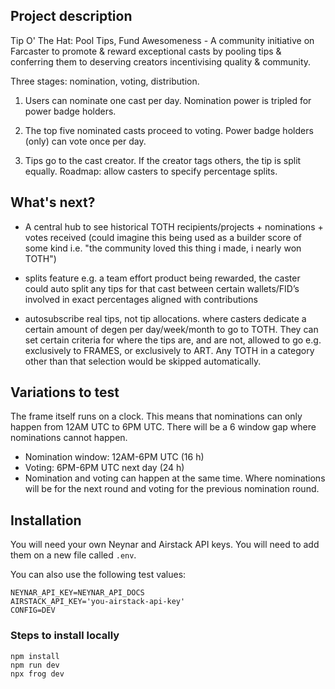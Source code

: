 ## Project description

Tip O' The Hat: Pool Tips, Fund Awesomeness - A community initiative on Farcaster to promote & reward exceptional casts by pooling tips & conferring them to deserving creators incentivising quality & community.

Three stages: nomination, voting, distribution.

1. Users can nominate one cast per day. Nomination power is tripled for power badge holders.

2. The top five nominated casts proceed to voting. Power badge holders (only) can vote once per day.

3. Tips go to the cast creator. If the creator tags others, the tip is split equally. Roadmap: allow casters to specify percentage splits.

## What's next?

- A central hub to see historical TOTH recipients/projects + nominations + votes received (could imagine this being used as a builder score of some kind i.e. "the community loved this thing i made, i nearly won TOTH")

- splits feature e.g. a team effort product being rewarded, the caster could auto split any tips for that cast between certain wallets/FID’s involved in exact percentages aligned with contributions

- autosubscribe real tips, not tip allocations. where casters dedicate a certain amount of degen per day/week/month to go to TOTH. They can set certain criteria for where the tips are, and are not, allowed to go e.g. exclusively to FRAMES, or exclusively to ART. Any TOTH in a category other than that selection would be skipped automatically.

## Variations to test

The frame itself runs on a clock.
This means that nominations can only happen from 12AM UTC to 6PM UTC. There will be a 6 window gap where nominations cannot happen.

- Nomination window: 12AM-6PM UTC (16 h)
- Voting: 6PM-6PM UTC next day (24 h)
- Nomination and voting can happen at the same time. Where nominations will be for the next round and voting for the previous nomination round.

## Installation

You will need your own Neynar and Airstack API keys. You will need to add them on a new file called `.env`.

You can also use the following test values:

```
NEYNAR_API_KEY=NEYNAR_API_DOCS
AIRSTACK_API_KEY='you-airstack-api-key'
CONFIG=DEV
```

### Steps to install locally

```
npm install
npm run dev
npx frog dev
```
